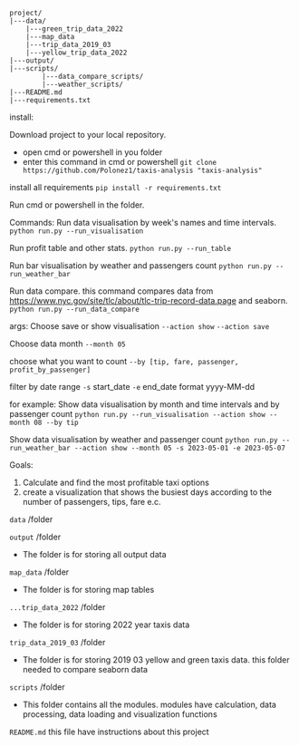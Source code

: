 ```
project/
|---data/
    |---green_trip_data_2022
    |---map_data
    |---trip_data_2019_03
    |---yellow_trip_data_2022
|---output/
|---scripts/
        |---data_compare_scripts/
        |---weather_scripts/
|---README.md
|---requirements.txt
```
install:

Download project to your local repository.
- open cmd or powershell in you folder
- enter this command in cmd or powershell
```git clone https://github.com/Polonez1/taxis-analysis "taxis-analysis"```

install all requirements
```pip install -r requirements.txt```

Run cmd or powershell in the folder.

Commands:
Run data visualisation by week's names and time intervals. 
```python run.py --run_visualisation```

Run profit table and other stats.
```python run.py --run_table```

Run bar visualisation by weather and passengers count
```python run.py --run_weather_bar```

Run data compare. this command compares data from https://www.nyc.gov/site/tlc/about/tlc-trip-record-data.page and seaborn.
```python run.py --run_data_compare```

args:
Choose save or show visualisation
```--action show```
```--action save```

Choose data month
```--month 05```

choose what you want to count
```--by [tip, fare, passenger, profit_by_passenger]```

filter by date range
```-s``` start_date
```-e``` end_date
format yyyy-MM-dd

for example:
Show data visualisation by month and time intervals and by passenger count
```python run.py --run_visualisation --action show --month 08 --by tip```

Show data visualisation by weather and passenger count
```python run.py --run_weather_bar --action show --month 05 -s 2023-05-01 -e 2023-05-07```


Goals:
1. Calculate and find the most profitable taxi options
2. create a visualization that shows the busiest days according to the number of passengers, tips, fare e.c.

```data``` 
/folder

```output``` 
/folder
- The folder is for storing all output data

```map_data```
/folder 
- The folder is for storing map tables
    
 ```...trip_data_2022``` 
 /folder 
 - The folder is for storing 2022 year taxis data

  ```trip_data_2019_03``` 
 /folder 
 - The folder is for storing 2019 03 yellow and green taxis data. this folder needed to compare seaborn data
    
```scripts```
/folder 
- This folder contains all the modules. modules have calculation, data processing, data loading and visualization functions

```README.md``` 
this file have instructions about this project

